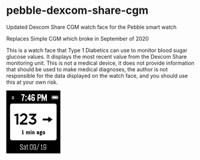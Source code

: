 # pebble-dexcom-share-cgm
Updated Dexcom Share CGM watch face for the Pebble smart watch

Replaces Simple CGM which broke in September of 2020

This is a watch face that Type 1 Diabetics can use to monitor blood sugar glucose values. It displays the most recent value from the Dexcom Share monitoring unit. This is not a medical device, it does not provide information that should be used to make medical diagnoses, the author is not responsible for the data displayed on the watch face, and you should use this at your own risk.

![screenshot](https://raw.githubusercontent.com/pauleeeeee/pebble-dexcom-share-cgm/master/screenshot.png)
